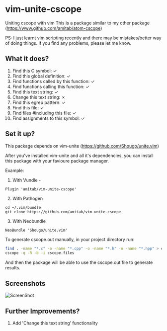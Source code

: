 # vim-unite-cscope

Uniting cscope with vim
This is a package similar to my other package (https://www.github.com/amitab/atom-cscope)

PS: I just learnt vim scripting recently and there may be mistakes/better way of doing things. 
If you find any problems, please let me know.

## What it does?

1.  Find this C symbol:                         ✓
2.  Find this global definition:                ✓
3.  Find functions called by this function:     ✓
4.  Find functions calling this function:       ✓
5.  Find this text string:                      ✓
6.  Change this text string:                    ✗
7.  Find this egrep pattern:                    ✓
8.  Find this file:                             ✓
9.  Find files #including this file:            ✓
10. Find assignments to this symbol:            ✓

## Set it up?

This package depends on vim-unite (https://github.com/Shougo/unite.vim)

After you've installed vim-unite and all it's dependencies, you can install this package 
with your favioure package manager.

Example:

1. With Vundle - 
```
Plugin 'amitab/vim-unite-cscope'
```

2. With Pathogen
```
cd ~/.vim/bundle
git clone https://github.com/amitab/vim-unite-cscope
```
3. With Neobundle
```
NeoBundle 'Shougo/unite.vim'
```

To generate cscope.out manually, in your project directory run:
```bash
find . -name "*.c" -o -name "*.cpp" -o -name "*.h" -o -name "*.hpp" > cscope.files
cscope -q -R -b -i cscope.files
```
And then the package will be able to use the cscope.out file to generate results.

## Screenshots
![ScreenShot](http://i.imgur.com/iJEkM4k.png)

## Further Improvements?
1. Add 'Change this text string' functionality
